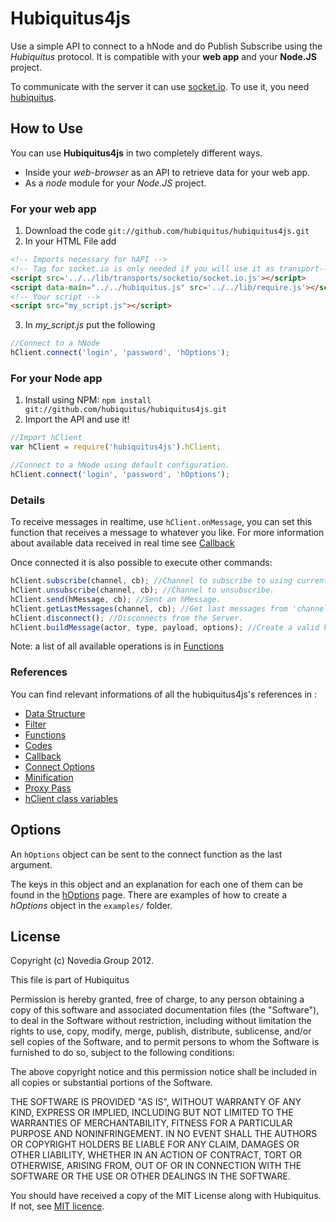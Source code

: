 # Hubiquitus4js
Use a simple API to connect to a hNode and do Publish Subscribe using the
*Hubiquitus* protocol. It is compatible with your **web app** and your
**Node.JS** project.

To communicate with the server it can use
[socket.io](http://socket.io/). To use it, you need
[hubiquitus](https://github.com/hubiquitus/hubiquitus).


## How to Use

You can use **Hubiquitus4js** in two completely different ways.

* Inside your *web-browser* as an API to retrieve data for your web app.
* As a *node* module for your *Node.JS* project.

### For your web app
1. Download the code `git://github.com/hubiquitus/hubiquitus4js.git`
2. In your HTML File add

```html
<!-- Imports necessary for hAPI -->
<!-- Tag for socket.io is only needed if you will use it as transport-->
<script src='../../lib/transports/socketio/socket.io.js'></script>
<script data-main="../../hubiquitus.js" src='../../lib/require.js'></script>
<!-- Your script -->
<script src="my_script.js"></script>
```

3. In *my_script.js* put the following

```js
//Connect to a hNode
hClient.connect('login', 'password', 'hOptions');
```

### For your Node app
1. Install using NPM: `npm install git://github.com/hubiquitus/hubiquitus4js.git`
2. Import the API and use it!

```js
//Import hClient
var hClient = require('hubiquitus4js').hClient;

//Connect to a hNode using default configuration.
hClient.connect('login', 'password', 'hOptions');
```

### Details
To receive messages in realtime, use `hClient.onMessage`, you can set this function that
receives a message to whatever you like. For more information about available data received
in real time see [Callback](https://github.com/hubiquitus/hubiquitus4js/tree/master/docs/Callback)

Once connected it is also possible to execute other commands:

```js
hClient.subscribe(channel, cb); //Channel to subscribe to using current credentials.
hClient.unsubscribe(channel, cb); //Channel to unsubscribe.
hClient.send(hMessage, cb); //Sent an hMessage.
hClient.getLastMessages(channel, cb); //Get last messages from 'channel'
hClient.disconnect(); //Disconnects from the Server.
hClient.buildMessage(actor, type, payload, options); //Create a valid hMessage
```
Note: a list of all available operations is in [Functions](https://github.com/hubiquitus/hubiquitus4js/tree/master/docs/Functions)

### References
You can find relevant informations of all the hubiquitus4js's references in :
* [Data Structure](https://github.com/hubiquitus/hubiquitus4js/tree/master/docs/DataStructure)
* [Filter](https://github.com/hubiquitus/hubiquitus4js/tree/master/docs/Filter)
* [Functions](https://github.com/hubiquitus/hubiquitus4js/tree/master/docs/Functions)
* [Codes](https://github.com/hubiquitus/hubiquitus4js/tree/master/docs/Codes)
* [Callback](https://github.com/hubiquitus/hubiquitus4js/tree/master/docs/Callback)
* [Connect Options](https://github.com/hubiquitus/hubiquitus4js/tree/master/docs/hOptions)
* [Minification](https://github.com/hubiquitus/hubiquitus4js/tree/master/docs/Minification)
* [Proxy Pass](https://github.com/hubiquitus/hubiquitus4js/tree/master/docs/Proxy-Pass)
* [hClient class variables](https://github.com/hubiquitus/hubiquitus4js/tree/master/docs/hClient-class-variables)

## Options
An `hOptions` object can be sent to the connect function as the last argument.

The keys in this object and an explanation for each one of them can be
found in the [hOptions](https://github.com/hubiquitus/hubiquitus4js/tree/master/docs/hOptions) page.
There are examples of how to create a *hOptions* object in the `examples/` folder.

## License

Copyright (c) Novedia Group 2012.

This file is part of Hubiquitus

Permission is hereby granted, free of charge, to any person obtaining a copy
of this software and associated documentation files (the "Software"), to deal
in the Software without restriction, including without limitation the rights
to use, copy, modify, merge, publish, distribute, sublicense, and/or sell copies
of the Software, and to permit persons to whom the Software is furnished to do so,
subject to the following conditions:

The above copyright notice and this permission notice shall be included in all copies
or substantial portions of the Software.

THE SOFTWARE IS PROVIDED "AS IS", WITHOUT WARRANTY OF ANY KIND, EXPRESS OR IMPLIED,
INCLUDING BUT NOT LIMITED TO THE WARRANTIES OF MERCHANTABILITY, FITNESS FOR A PARTICULAR
PURPOSE AND NONINFRINGEMENT. IN NO EVENT SHALL THE AUTHORS OR COPYRIGHT HOLDERS BE LIABLE
FOR ANY CLAIM, DAMAGES OR OTHER LIABILITY, WHETHER IN AN ACTION OF CONTRACT, TORT OR OTHERWISE,
ARISING FROM, OUT OF OR IN CONNECTION WITH THE SOFTWARE OR THE USE OR OTHER DEALINGS IN THE SOFTWARE.

You should have received a copy of the MIT License along with Hubiquitus.
If not, see [MIT licence](http://opensource.org/licenses/mit-license.php).


